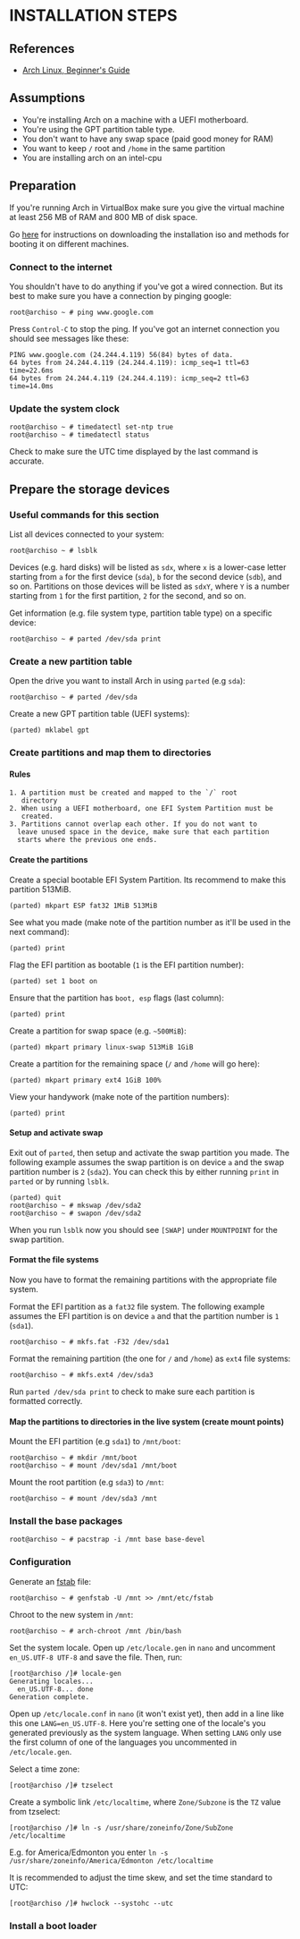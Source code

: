 # INSTALLATION STEPS

## References
  * [Arch Linux, Beginner's Guide](https://wiki.archlinux.org/index.php/Beginners%27_guide)

## Assumptions
  * You're installing Arch on a machine with a UEFI motherboard.
  * You're using the GPT partition table type.
  * You don't want to have any swap space (paid good money for RAM)
  * You want to keep `/` root and `/home` in the same partition
  * You are installing arch on an intel-cpu


## Preparation
If you're running Arch in VirtualBox make sure you give the virtual
machine at least 256 MB of RAM and 800 MB of disk space.

Go
[here](https://wiki.archlinux.org/index.php/Category:Getting_and_installing_Arch)
for instructions on downloading the installation iso and methods for
booting it on different machines.

### Connect to the internet
You shouldn't have to do anything if you've got a wired
connection. But its best to make sure you have a connection by pinging
google:

```
root@archiso ~ # ping www.google.com
```

Press `Control-C` to stop the ping. If you've got an internet
connection you should see messages like these:

```
PING www.google.com (24.244.4.119) 56(84) bytes of data.
64 bytes from 24.244.4.119 (24.244.4.119): icmp_seq=1 ttl=63 time=22.6ms
64 bytes from 24.244.4.119 (24.244.4.119): icmp_seq=2 ttl=63 time=14.0ms
```

### Update the system clock

```
root@archiso ~ # timedatectl set-ntp true
root@archiso ~ # timedatectl status
```

Check to make sure the UTC time displayed by the last command is accurate.

## Prepare the storage devices

### Useful commands for this section

List all devices connected to your system:

```
root@archiso ~ # lsblk
```

Devices (e.g. hard disks) will be listed as `sdx`, where `x` is a
lower-case letter starting from `a` for the first device (`sda`), `b`
for the second device (`sdb`), and so on. Partitions on those devices
will be listed as `sdxY`, where `Y` is a number starting from `1` for
the first partition, `2` for the second, and so on.

Get information (e.g. file system type, partition table type) on a
specific device:

```
root@archiso ~ # parted /dev/sda print
```

### Create a new partition table

Open the drive you want to install Arch in using `parted` (e.g `sda`):

```
root@archiso ~ # parted /dev/sda
```

Create a new GPT partition table (UEFI systems):

```
(parted) mklabel gpt
```

### Create partitions and map them to directories

#### Rules
    1. A partition must be created and mapped to the `/` root
       directory
    2. When using a UEFI motherboard, one EFI System Partition must be
       created.
    3. Partitions cannot overlap each other. If you do not want to
      leave unused space in the device, make sure that each partition
      starts where the previous one ends.

#### Create the partitions

Create a special bootable EFI System Partition. Its recommend to make
this partition 513MiB.

```
(parted) mkpart ESP fat32 1MiB 513MiB
```

See what you made (make note of the partition number as it'll be used
in the next command):

```
(parted) print
```

Flag the EFI partition as bootable (`1` is the EFI partition number):

```
(parted) set 1 boot on
```

Ensure that the partition has `boot, esp` flags (last column):

```
(parted) print
```

Create a partition for swap space (e.g. `~500MiB`):

```
(parted) mkpart primary linux-swap 513MiB 1GiB
```

Create a partition for the remaining space (`/` and `/home` will go here):

```
(parted) mkpart primary ext4 1GiB 100%
```

View your handywork (make note of the partition numbers):

```
(parted) print
```
#### Setup and activate swap

Exit out of `parted`, then setup and activate the swap partition you
made. The following example assumes the swap partition is on device
`a` and the swap partition number is `2` (`sda2`). You can check this
by either running `print` in `parted` or by running `lsblk`.

```
(parted) quit
root@archiso ~ # mkswap /dev/sda2
root@archiso ~ # swapon /dev/sda2
```

When you run `lsblk` now you should see `[SWAP]` under `MOUNTPOINT`
for the swap partition.

#### Format the file systems

Now you have to format the remaining partitions with the appropriate
file system.

Format the EFI partition as a `fat32` file system. The following
example assumes the EFI partition is on device `a` and that the
partition number is `1` (`sda1`).

```
root@archiso ~ # mkfs.fat -F32 /dev/sda1
```

Format the remaining partition (the one for `/` and `/home`) as `ext4`
file systems:

```
root@archiso ~ # mkfs.ext4 /dev/sda3
```

Run `parted /dev/sda print` to check to make sure each partition is
formatted correctly.

#### Map the partitions to directories in the live system (create mount points)

Mount the EFI partition (e.g `sda1`) to `/mnt/boot`:

```
root@archiso ~ # mkdir /mnt/boot
root@archiso ~ # mount /dev/sda1 /mnt/boot
```

Mount the root partition (e.g `sda3`) to `/mnt`:

```
root@archiso ~ # mount /dev/sda3 /mnt
```

### Install the base packages

```
root@archiso ~ # pacstrap -i /mnt base base-devel
```

### Configuration

Generate an [fstab](https://wiki.archlinux.org/index.php/Fstab) file:

```
root@archiso ~ # genfstab -U /mnt >> /mnt/etc/fstab
```

Chroot to the new system in `/mnt`:

```
root@archiso ~ # arch-chroot /mnt /bin/bash
```

Set the system locale. Open up `/etc/locale.gen` in `nano` and uncomment
`en_US.UTF-8 UTF-8` and save the file. Then, run:

```
[root@archiso /]# locale-gen
Generating locales...
  en_US.UTF-8... done
Generation complete.
```

Open up `/etc/locale.conf` in `nano` (it won't exist yet), then add in
a line like this one `LANG=en_US.UTF-8`. Here you're setting one of the
locale's you generated previously as the system language. When setting
`LANG` only use the first column of one of the languages you
uncommented in `/etc/locale.gen`.

Select a time zone:

```
[root@archiso /]# tzselect
```

Create a symbolic link `/etc/localtime`, where `Zone/Subzone` is the `TZ` value from tzselect:

```
[root@archiso /]# ln -s /usr/share/zoneinfo/Zone/SubZone /etc/localtime
```

E.g. for America/Edmonton you enter `ln -s /usr/share/zoneinfo/America/Edmonton /etc/localtime`

It is recommended to adjust the time skew, and set the time standard to UTC:

```
[root@archiso /]# hwclock --systohc --utc
```

### Install a boot loader
